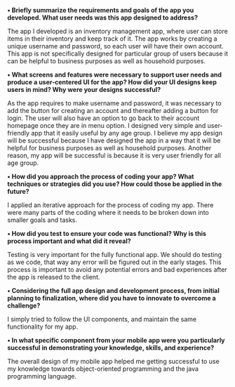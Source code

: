 **•	Briefly summarize the requirements and goals of the app you developed. What user needs was this app designed to address?**

The app I developed is an inventory management app, where user can store items in their inventory and keep track of it. The app works by creating a unique username and password, so each user will have their own account. This app is not specifically designed for particular group of users because it can be helpful to business purposes as well as household purposes.

**•	What screens and features were necessary to support user needs and produce a user-centered UI for the app? How did your UI designs keep users in mind? Why were your designs successful?**

As the app requires to make username and password, it was necessary to add the button for creating an account and thereafter adding a button for login. The user will also have an option to go back to their account homepage once they are in menu option. I designed very simple and user-friendly app that it easily useful by any age group. I believe my app design will be successful because I have designed the app in a way that it will be helpful for business purposes as well as household purposes. Another reason, my app will be successful is because it is very user friendly for all age group.

**•	How did you approach the process of coding your app? What techniques or strategies did you use? How could those be applied in the future?**

I applied an iterative approach for the process of coding my app. There were many parts of the coding where it needs to be broken down into smaller goals and tasks.

**•	How did you test to ensure your code was functional? Why is this process important and what did it reveal?**

Testing is very important for the fully functional app. We should do testing as we code, that way any error will be figured out in the early stages. This process is important to avoid any potential errors and bad experiences after the app is released to the client.

**•	Considering the full app design and development process, from initial planning to finalization, where did you have to innovate to overcome a challenge?**

I simply tried to follow the UI components, and maintain the same functionality for my app. 

**•	In what specific component from your mobile app were you particularly successful in demonstrating your knowledge, skills, and experience?**

The overall design of my mobile app helped me getting successful to use my knowledge towards object-oriented programming and the java programming language.

